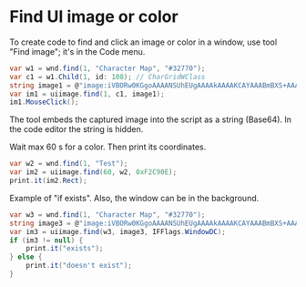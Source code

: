 # Find UI image or color
To create code to find and click an image or color in a window, use tool "Find image"; it's in the Code menu.

```csharp
var w1 = wnd.find(1, "Character Map", "#32770");
var c1 = w1.Child(1, id: 108); // CharGridWClass
string image1 = @"image:iVBORw0KGgoAAAANSUhEUgAAAAkAAAAKCAYAAABmBXS+AAAAAXNSR0IArs4c6QAAAARnQU1BAACxjwv8YQUAAAAJcEhZcwAADsMAAA7DAcdvqGQAAABGSURBVChTlY7BDQAgCAM7bUdkvUpUIiZG8X4lVwAq8CuZCIgWkQLo0yQZISxjK3SpC7MVwirEprR6xJPkPM8NCo/fKEhSAyJHN5L2gSDoAAAAAElFTkSuQmCC";
var im1 = uiimage.find(1, c1, image1);
im1.MouseClick();
```

The tool embeds the captured image into the script as a string (Base64). In the code editor the string is hidden.

Wait max 60 s for a color. Then print its coordinates.

```csharp
var w2 = wnd.find(1, "Test");
var im2 = uiimage.find(60, w2, 0xF2C90E);
print.it(im2.Rect);
```

Example of "if exists". Also, the window can be in the background.

```csharp
var w3 = wnd.find(1, "Character Map", "#32770");
string image3 = @"image:iVBORw0KGgoAAAANSUhEUgAAAAkAAAAKCAYAAABmBXS+AAAAAXNSR0IArs4c6QAAAARnQU1BAACxjwv8YQUAAAAJcEhZcwAADsMAAA7DAcdvqGQAAABGSURBVChTlY7BDQAgCAM7bUdkvUpUIiZG8X4lVwAq8CuZCIgWkQLo0yQZISxjK3SpC7MVwirEprR6xJPkPM8NCo/fKEhSAyJHN5L2gSDoAAAAAElFTkSuQmCC";
var im3 = uiimage.find(w3, image3, IFFlags.WindowDC);
if (im3 != null) {
	print.it("exists");
} else {
	print.it("doesn't exist");
}
```

